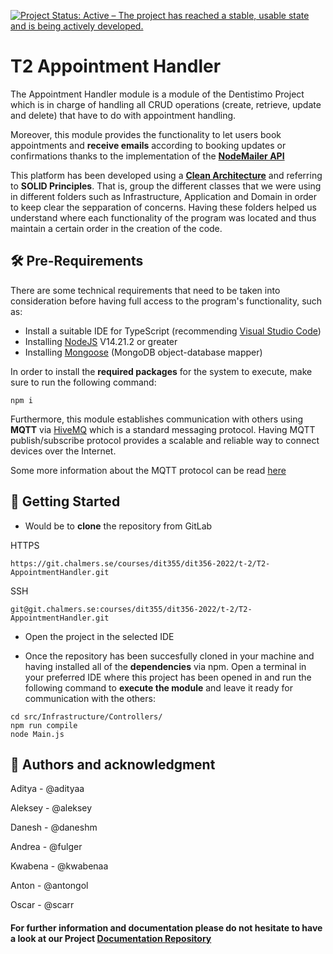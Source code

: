 [![Project Status: Active – The project has reached a stable, usable state and is being actively developed.](https://www.repostatus.org/badges/latest/active.svg)](https://www.repostatus.org/#active)

# T2 Appointment Handler
The Appointment Handler module is a module of the Dentistimo Project which is in charge of handling all CRUD operations (create, retrieve, update and delete) that have to do with appointment handling. 

Moreover, this module provides the functionality to let users book appointments and **receive emails** according to booking updates or confirmations thanks to the implementation of the [**NodeMailer API**](https://nodemailer.com/about/) 

This platform has been developed using a [**Clean Architecture**](https://blog.cleancoder.com/uncle-bob/2012/08/13/the-clean-architecture.html) and referring to **SOLID Principles**. That is, group the different classes that we were using in different folders such as Infrastructure, Application and Domain in order to keep clear the sepparation of concerns. Having these folders helped us understand where each functionality of the program was located and thus maintain a certain order in the creation of the code.

## 🛠 Pre-Requirements 
There are some technical requirements that need to be taken into consideration before having full access to the program's functionality, such as:

- Install a suitable IDE for TypeScript (recommending [Visual Studio Code](https://visualstudio.microsoft.com/))
- Installing [NodeJS](https://nodejs.org/en/download/) V14.21.2 or greater
- Installing [Mongoose](https://mongoosejs.com/) (MongoDB object-database mapper)

In order to install the **required packages** for the system to execute, make sure to run the following command:
```
npm i
```

Furthermore, this module establishes communication with others using **MQTT** via [HiveMQ](https://www.hivemq.com/) which is a standard messaging protocol. Having MQTT publish/subscribe protocol provides a scalable and reliable way to connect devices over the Internet.

Some more information about the MQTT protocol can be read [here](https://www.hivemq.com/docs/hivemq/4.10/user-guide/introduction.html)

## 🚀 Getting Started 

- Would be to **clone** the repository from GitLab

HTTPS
```
https://git.chalmers.se/courses/dit355/dit356-2022/t-2/T2-AppointmentHandler.git
```

SSH
```
git@git.chalmers.se:courses/dit355/dit356-2022/t-2/T2-AppointmentHandler.git
```
- Open the project in the selected IDE

- Once the repository has been succesfully cloned in your machine and having installed all of the **dependencies** via npm. 
Open a terminal in your preferred IDE where this project has been opened in and run the following command to **execute the module** and leave it ready for communication with the others:
```
cd src/Infrastructure/Controllers/
npm run compile
node Main.js
```


## 👤 Authors and acknowledgment
Aditya - @adityaa

Aleksey - @aleksey

Danesh - @daneshm

Andrea - @fulger

Kwabena - @kwabenaa

Anton - @antongol

Oscar - @scarr


#### For further information and documentation please do not hesitate to have a look at our Project [Documentation Repository](https://git.chalmers.se/courses/dit355/dit356-2022/t-2/t2-project)





